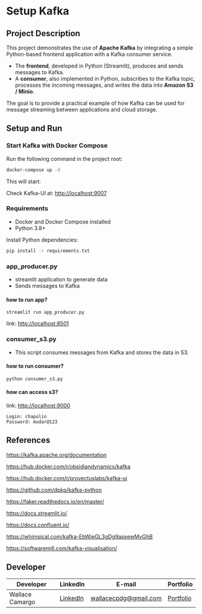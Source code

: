 # Setup Kafka 

## Project Description

This project demonstrates the use of **Apache Kafka** by integrating a simple Python-based frontend application with a Kafka consumer service.  

- The **frontend**, developed in Python (Streamlit), produces and sends messages to Kafka.  
- A **consumer**, also implemented in Python, subscribes to the Kafka topic, processes the incoming messages, and writes the data into **Amazon S3 / Minio**.  

The goal is to provide a practical example of how Kafka can be used for message streaming between applications and cloud storage.

## Setup and Run

### Start Kafka with Docker Compose

Run the following command in the project root:

```bash
docker-compose up -d
```

This will start:

Check Kafka-UI at: [http://localhost:9007](http://localhost:9007)

### Requirements

- Docker and Docker Compose installed
- Python 3.8+
  
Install Python dependencies:

```bash
pip install -r requirements.txt
```

### app_producer.py

- streamlit application to generate data
- Sends messages to Kafka

#### how to run app?
```
streamlit run app_producer.py
```

link: [http://localhost:8501](http://localhost:8501)

### consumer_s3.py

- This script consumes messages from Kafka and stores the data in S3.

#### how to run consumer?
```
python consumer_s3.py
```

#### how can access s3? 
link: [http://localhost:9000](http://localhost:9000)

```
Login: chapolin
Password: mudar@123
```

## References

https://kafka.apache.org/documentation

https://hub.docker.com/r/obsidiandynamics/kafka 

https://hub.docker.com/r/provectuslabs/kafka-ui

https://github.com/dpkp/kafka-python  

https://faker.readthedocs.io/en/master/

https://docs.streamlit.io/ 

https://docs.confluent.io/

https://whimsical.com/kafka-EbWjeGL3gDg9apxewMyGhB

https://softwaremill.com/kafka-visualisation/

## Developer

| Developer        | LinkedIn                                                                 | E-mail                  | Portfolio                               |
|------------------|--------------------------------------------------------------------------|--------------------------|-----------------------------------------|
| Wallace Camargo  | [LinkedIn](https://www.linkedin.com/in/wallace-camargo-35b615171/)       | wallacecpdg@gmail.com    | [Portfolio](https://wlcamargo.github.io/) |
